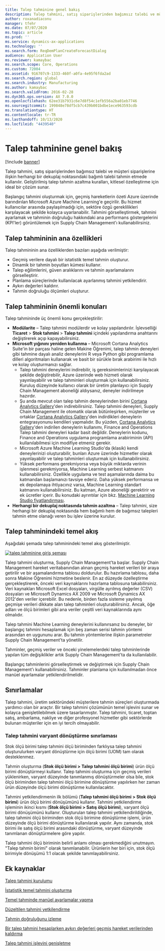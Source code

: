 ```yaml
---
title: Talep tahminine genel bakış
description: Talep tahmini, satış siparişlerinden bağımsız talebi ve müşteri siparişlerine ilişkin herhangi bir dekuplaj noktasındaki bağımlı talebi tahmin etmede kullanılır. Geliştirilmiş talep tahmin azaltma kuralları, kitlesel özelleştirme için ideal bir çözüm sunar.
author: roxanadiaconu
manager: tfehr
ms.date: 07/07/2020
ms.topic: article
ms.prod: ''
ms.service: dynamics-ax-applications
ms.technology: ''
ms.search.form: ReqDemPlanCreateForecastDialog
audience: Application User
ms.reviewer: kamaybac
ms.search.scope: Core, Operations
ms.custom: 72004
ms.assetid: 916707c9-1333-460f-a0fa-4e95f6fda2ad
ms.search.region: global
ms.search.industry: Manufacturing
ms.author: kamaybac
ms.search.validFrom: 2016-02-28
ms.dyn365.ops.version: AX 7.0.0
ms.openlocfilehash: 62ee31b7931c6e7d8f54c1efb556a2ba01eb7746
ms.sourcegitcommit: 199848e78df5cb7c439b001bdbe1ece963593cdb
ms.translationtype: HT
ms.contentlocale: tr-TR
ms.lasthandoff: 10/13/2020
ms.locfileid: "4439540"
---
```

# <a name="demand-forecasting-overview"></a>Talep tahminine genel bakış

[!include [banner](../includes/banner.md)]

Talep tahmini, satış siparişlerinden bağımsız talebi ve müşteri siparişlerine ilişkin herhangi bir dekuplaj noktasındaki bağımlı talebi tahmin etmede kullanılır. Geliştirilmiş talep tahmin azaltma kuralları, kitlesel özelleştirme için ideal bir çözüm sunar.

Başlangıç tahmini oluşturmak için, geçmiş hareketlerin özeti Azure üzerinde barındırılan Microsoft Azure Machine Learning'e geçirilir. Bu hizmet kullanıcılar arasında paylaşılmadığı için, sektöre özgü gereklilikleri karşılayacak şekilde kolayca uyarlanabilir. Tahmini görselleştirmek, tahmini ayarlamak ve tahminin doğruluğu hakkındaki ana performans göstergelerini (KPI'ler) görüntülemek için Supply Chain Management'ı kullanabilirsiniz.

## <a name="key-features-of-demand-forecasting"></a>Talep tahmininin ana özellikleri
Talep tahmininin ana özelliklerden bazıları aşağıda verilmiştir:

-   Geçmiş verilere dayalı bir istatistik temel tahmin oluşturur.
-   Dinamik bir tahmin boyutları kümesi kullanır.
-   Talep eğilimlerini, güven aralıklarını ve tahmin ayarlamalarını görselleştirir.
-   Planlama süreçlerinde kullanılacak ayarlanmış tahmini yetkilendirir.
-   Aykırı değerleri kaldırır.
-   Tahmin doğruluğu ölçümleri oluşturur.

## <a name="major-themes-in-demand-forecasting"></a>Talep tahmininin önemli konuları
Talep tahmininde üç önemli konu gerçekleştirilir:

-   **Modülarite** – Talep tahmini modülerdir ve kolay yapılandırılır. İşlevselliği **Ticaret** &gt; **Stok tahmini** &gt; **Talep tahmini** içindeki yapılandırma anahtarını değiştirerek açıp kapayabilirsiniz.
-   **Microsoft yığınını yeniden kullanma** – Microsoft Cortana Analytics Suite'in bir parçası haline gelen Makine Öğrenimi, talep tahmin deneyleri gibi tahmine dayalı analiz deneylerini R veya Python gibi programlama dilleri algoritmaları kullanarak ve basit bir sürükle bırak arabirimi ile hızlı ve kolay oluşturmanızı sağlar.
    -   Talep tahmini deneylerini indirebilir, iş gereksinimlerinizi karşılayacak şekilde değiştirebilir, Azure üzerinde web hizmeti olarak yayınlayabilir ve talep tahminleri oluşturmak için kullanabilirsiniz. Kuruluş düzeyinde kullanıcı olarak bir üretim planlayıcı için Supply Chain Management aboneliği aldıysanız, deneyler indirilmeye hazırdır.
    -   Şu anda mevcut olan talep tahmin deneylerinden birini [Cortana Analytics Gallery](https://gallery.cortanaanalytics.com/)'den indirebilirsiniz. Talep tahmini deneyleri, Supply Chain Management ile otomatik olarak bütünleşirken, müşteriler ve ortaklar [Cortana Analytics Gallery](https://gallery.cortanaanalytics.com/)'den indirdikleri deneylerin entegrasyonunu kendileri yapmalıdır. Bu yüzden, [Cortana Analytics Gallery](https://gallery.cortanaanalytics.com/)'den indirilen deneylerin kullanımı, Finance and Operations Talep tahmini deneyleri kadar basit değildir. Deneylerin kodunu, Finance and Operations uygulama programlama arabiriminin (API) kullanılabilmesi için modifiye etmeniz gerekir.
    -   Microsoft Azure Machine Learning Studio'da (klasik) kendi deneylerinizi oluşturabilir, bunları Azure üzerinde hizmetler olarak yayınlayabilir ve talep tahminleri oluşturmak için kullanabilirsiniz.
    -   Yüksek performans gerekmiyorsa veya büyük miktarda verinin işlenmesi gerekmiyorsa, Machine Learning serbest katmanını kullanabilirsiniz. Özellikle uygulama ve test aşamalarında daima bu katmandan başlamanızı tavsiye ederiz. Daha yüksek performansa ve ek depolamaya ihtiyacınız varsa, Machine Learning standart katmanını kullanabilirsiniz. Bu katman, Azure aboneliği gerektirir ve ek ücretler içerir. Bu konudaki ayrıntılar için bkz. [Machine Learning Studio fiyatlandırması](https://aka.ms/machine-learning-price-info).
-   **Herhangi bir dekuplaj noktasında tahmin azaltma** – Talep tahmini, size herhangi bir dekuplaj noktasında hem bağımlı hem de bağımsız talepleri tahmin etme olanağı veren bu işlev üzerine kurulur.

## <a name="basic-flow-in-demand-forecasting"></a>Talep tahminindeki temel akış
Aşağıdaki şemada talep tahminindeki temel akış gösterilmiştir. 

[![talep tahminine giriş şeması](./media/demand-forecasting-introduction.png)](./media/demand-forecasting-introduction.png)

Talep tahmini oluşturma, Supply Chain Management'ta başlar. Supply Chain Management hareket veritabanından alınan geçmiş hareket verileri bir araya getirilir ve bir aşamalandırma tablosu doldurulur. Bu hazırlama tablosu, daha sonra Makine Öğrenimi hizmetine beslenir. En az düzeyde özelleştirme gerçekleştirerek, önceki veri kaynaklarını hazırlama tablosuna takabilirsiniz. Veri kaynakları Microsoft Excel dosyaları, virgülle ayrılmış değerler (CSV) dosyaları ve Microsoft Dynamics AX 2009 ve Microsoft Dynamics AX 2012'den veriler içerebilir. Bu nedenle, birden fazla sisteme yayılmış geçmişe verileri dikkate alan talep tahminleri oluşturabilirsiniz. Ancak, öğe adları ve ölçü birimleri gibi ana veriler çeşitli veri kaynaklarında aynı olmalıdır.

Talep tahmini Machine Learning deneylerini kullanırsanız bu deneyler, bir başlangıç tahmini hesaplamak için beş zaman serisi tahmin yöntemi arasından en uygununu arar. Bu tahmin yöntemlerine ilişkin parametreler Supply Chain Management'ta yönetilir. 

Tahminler, geçmiş veriler ve önceki yinelemelerdeki talep tahminlerinde yapılan tüm değişiklikler artık Supply Chain Management'ta da kullanılabilir. 

Başlangıç tahminlerini görselleştirmek ve değiştirmek için Supply Chain Management'ı kullanabilirsiniz. Tahminler planlama için kullanılmadan önce manüel ayarlamalar yetkilendirilmelidir.

## <a name="limitations"></a>Sınırlamalar
Talep tahmini, üretim sektöründeki müşterilere tahmin süreçleri oluşturmada yardımcı olan bir araçtır. Bir talep tahmini çözümünün temel işlevini sunar ve kolayca genişletilebilmek üzere tasarlanmıştır. Talep tahmini, ticaret, toptan satış, ambarlama, nakliye ve diğer profesyonel hizmetler gibi sektörlerde bulunan müşteriler için en iyi tercih olmayabilir.

### <a name="demand-forecast-variant-conversion-limitation"></a>Talep tahmini varyant dönüştürme sınırlaması

Stok ölçü birimi talep tahmini ölçü biriminden farklıysa talep tahmini oluşturulurken varyant dönüştürme için ölçü birimi (UOM) tam olarak desteklenmez.

Tahmin oluşturma (**Stok ölçü birimi > Talep tahmini ölçü birimi**) ürün ölçü birimi dönüştürmeyi kullanır. Talep tahmini oluşturma için geçmiş verileri yüklenirken, varyant düzeyinde tanımlanmış dönüştürmeler olsa bile, stok ölçü biriminden talep tahmini ölçü birimine dönüştürme yapılırken her zaman ürün düzeyinde ölçü birimi dönüştürme kullanılacaktır.

Tahmini yetkilendirmenin ilk bölümü (**Talep tahmini ölçü birimi > Stok ölçü birimi**) ürün ölçü birimi dönüşümünü kullanır. Tahmini yetkilendirme işleminin ikinci kısmı (**Stok ölçü birimi > Satış ölçü birimi**), varyant ölçü birimi dönüşümünü kullanır. Oluşturulan talep tahmini yetkilendirildiğinde, talep tahmini ölçü biriminden stok ölçü birimine dönüştürme işlemi, ürün düzeyinde ölçü birimi dönüştürme kullanılarak yapılır. Aynı zamanda, stok birimi ile satış ölçü birimi arasındaki dönüştürme, varyant düzeyinde tanımlanan dönüştürmelere göre yapılır.

Talep tahmini ölçü biriminin belirli anlamı olması gerekmediğini unutmayın. "Talep tahmin birimi" olarak tanımlanabilir. Ürünlerin her biri için, stok ölçü birimiyle dönüşümü 1:1 olacak şekilde tanımlayabilirsiniz.

<a name="additional-resources"></a>Ek kaynaklar
--------

[Talep tahmini kurulumu](demand-forecasting-setup.md)

[İstatistik temel tahmini oluşturma](generate-statistical-baseline-forecast.md)

[Temel tahminde manüel ayarlamalar yapma](manual-adjustments-baseline-forecast.md)

[Düzeltilen tahmini yetkilendirme](authorize-adjusted-forecast.md)

[Tahmin doğruluğunu izleme](monitor-forecast-accuracy.md)

[Bir talep tahmini hesaplarken aykırı değerleri geçmiş hareket verilerinden kaldırma](remove-historical-outliers-calculating-demand-forecast.md)

[Talep tahmini işlevini genişletme](https://www.youtube.com/watch?v=4OIKIXLiNjI&feature=youtu.be)



